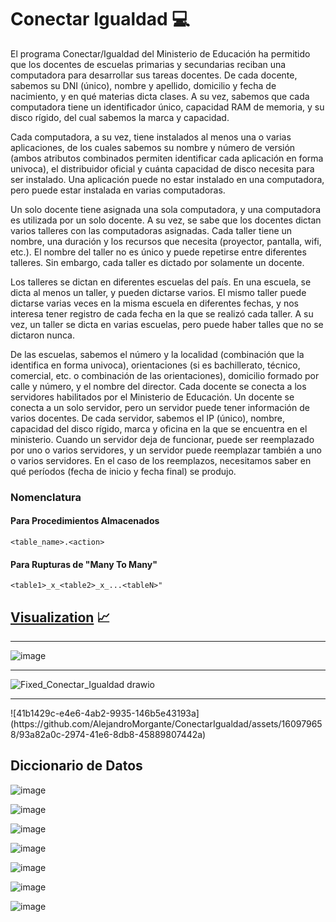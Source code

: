 # Conectar Igualdad 💻
El programa Conectar/Igualdad del Ministerio de Educación ha permitido que los docentes de escuelas primarias y secundarias reciban una computadora para desarrollar sus tareas docentes. De cada docente, sabemos su DNI (único), nombre y apellido, domicilio y fecha de nacimiento, y en qué materias dicta clases. A su vez, sabemos que cada computadora tiene un identificador único, capacidad RAM de memoria, y su disco rígido, del cual sabemos la marca y capacidad.

Cada computadora, a su vez, tiene instalados al menos una o varias aplicaciones, de los cuales sabemos su nombre y número de versión (ambos atributos combinados permiten identificar cada aplicación en forma univoca), el distribuidor oficial y cuánta capacidad de disco necesita para ser instalado. Una aplicación puede no estar instalado en una computadora, pero puede estar instalada en varias computadoras.

Un solo docente tiene asignada una sola computadora, y una computadora es utilizada por un solo docente. A su vez, se sabe que los docentes dictan varios talleres con las computadoras asignadas. Cada taller tiene un nombre, una duración y los recursos que necesita (proyector, pantalla, wifi, etc.). El nombre del taller no es único y puede repetirse entre diferentes talleres. Sin embargo, cada taller es dictado por solamente un docente.

Los talleres se dictan en diferentes escuelas del país. En una escuela, se dicta al menos un taller, y pueden dictarse varios. El mismo taller puede dictarse varias veces en la misma escuela en diferentes fechas, y nos interesa tener registro de cada fecha en la que se realizó cada taller. A su vez, un taller se dicta en varias escuelas, pero puede haber talles que no se dictaron nunca.

De las escuelas, sabemos el número y la localidad (combinación que la identifica en forma univoca), orientaciones (si es bachillerato, técnico, comercial, etc. o combinación de las orientaciones), domicilio formado por calle y número, y el nombre del director. Cada docente se conecta a los servidores habilitados por el Ministerio de Educación. Un docente se conecta a un solo servidor, pero un servidor puede tener información de varios docentes. De cada servidor, sabemos el IP (único), nombre, capacidad del disco rígido, marca y oficina en la que se encuentra en el ministerio. Cuando un servidor deja de funcionar, puede ser reemplazado por uno o varios servidores, y un servidor puede reemplazar también a uno o varios servidores. En el caso de los reemplazos, necesitamos saber en qué períodos (fecha de inicio y fecha final) se produjo.

### Nomenclatura
#### Para Procedimientos Almacenados
```
<table_name>.<action>
```

#### Para Rupturas de "Many To Many"
```
<table1>_x_<table2>_x_...<tableN>"
```


## [Visualization](visualization) 📈



<hr>

![image](https://github.com/AlejandroMorgante/ConectarIgualdad/assets/62363051/50493e77-66b1-4dea-97e1-ca1d59a62741)

<hr>

![Fixed_Conectar_Igualdad drawio](https://github.com/AlejandroMorgante/ConectarIgualdad/assets/160979658/d8b75bd1-bbe9-46c3-b7df-14bb303210df)

<hr>
![41b1429c-e4e6-4ab2-9935-146b5e43193a](https://github.com/AlejandroMorgante/ConectarIgualdad/assets/160979658/93a82a0c-2974-41e6-8db8-45889807442a)

## Diccionario de Datos
![image](https://github.com/AlejandroMorgante/ConectarIgualdad/assets/62363051/88f25f18-430c-4974-8e0c-cb8edfec454f)

![image](https://github.com/AlejandroMorgante/ConectarIgualdad/assets/62363051/e1c8aaa1-7122-4c75-a9a5-53f706628c16)

![image](https://github.com/AlejandroMorgante/ConectarIgualdad/assets/62363051/7b0b40ff-3707-4d57-ada8-42a7c35bbe10)

![image](https://github.com/AlejandroMorgante/ConectarIgualdad/assets/62363051/9242b759-5a4e-4cb8-9e1e-1b297202ff4a)

![image](https://github.com/AlejandroMorgante/ConectarIgualdad/assets/62363051/e61b782f-5a7a-42c6-94f3-9f08c4770e97)

![image](https://github.com/AlejandroMorgante/ConectarIgualdad/assets/62363051/dc8a4207-5273-462b-987f-92c1b9362a0e)

![image](https://github.com/AlejandroMorgante/ConectarIgualdad/assets/62363051/aeeb839a-d73b-440e-93c6-e762e92c8008)







